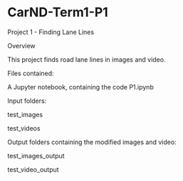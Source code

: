 # CarND-Term1-P1
Project 1 - Finding Lane Lines


Overview

This project finds road lane lines in images and video.



Files contained:

A Jupyter notebook, containing the code
P1.ipynb  

Input folders:

test_images

test_videos

Output folders containing the modified images and video:

test_images_output

test_video_output

